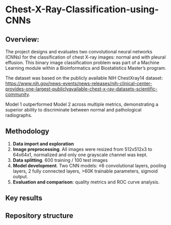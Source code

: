 # **Chest-X-Ray-Classification-using-CNNs**

## Overview:

The project designs and evaluates two convolutional neural networks (CNNs) for the classification of chest X-ray images: normal and with pleural effusion.
This binary image classification problem was part of a Machine Learning module within a Bioinformatics and Biostatistics Master’s program. 

The dataset was based on the publicly available NIH ChestXray14 dataset:
https://www.nih.gov/news-events/news-releases/nih-clinical-center-provides-one-largest-publiclyavailable-chest-x-ray-datasets-scientific-community.

Model 1 outperformed Model 2 across multiple metrics, demonstrating a superior ability to discriminate between normal and pathological radiographs.

## Methodology

1.	**Data import and exploration**
2.	**Image preprocessing**. All images were resized from 512x512x3 to 64x64x1, normalized and only one grayscale channel was kept.
3.	**Data splitting**. 600 training / 100 test images
4.	**Model development**. Two CNN models: ≤6 convolutional layers, pooling layers, 2 fully connected layers, >60K trainable parameters, sigmoid output.
5.	**Evaluation and comparison**: quality metrics and ROC curve analysis.

## Key results

## Repository structure

